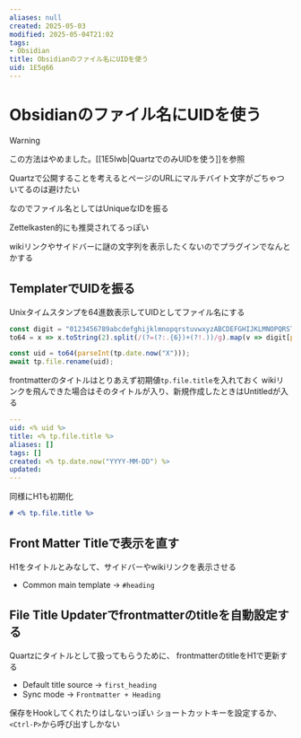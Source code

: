 ```yaml
---
aliases: null
created: 2025-05-03
modified: 2025-05-04T21:02
tags:
- Obsidian
title: Obsidianのファイル名にUIDを使う
uid: 1E5q66
---
```


# Obsidianのファイル名にUIDを使う

>[!Warning] 
>この方法はやめました。[[1E5Iwb|QuartzでのみUIDを使う]]を参照

Quartzで公開することを考えるとページのURLにマルチバイト文字がごちゃついてるのは避けたい

なのでファイル名としてはUniqueなIDを振る

Zettelkasten的にも推奨されてるっぽい

wikiリンクやサイドバーに謎の文字列を表示したくないのでプラグインでなんとかする

## TemplaterでUIDを振る

Unixタイムスタンプを64進数表示してUIDとしてファイル名にする

```js
const digit = "0123456789abcdefghijklmnopqrstuvwxyzABCDEFGHIJKLMNOPQRSTUVWXYZ-_";
to64 = x => x.toString(2).split(/(?=(?:.{6})+(?!.))/g).map(v => digit[parseInt(v, 2)]).join("")

const uid = to64(parseInt(tp.date.now("X")));
await tp.file.rename(uid);
```

frontmatterのタイトルはとりあえず初期値`tp.file.title`を入れておく
wikiリンクを飛んできた場合はそのタイトルが入り、新規作成したときはUntitledが入る

```yaml
---
uid: <% uid %>
title: <% tp.file.title %>
aliases: []
tags: []
created: <% tp.date.now("YYYY-MM-DD") %>
updated: 
---
```

同様にH1も初期化

```md
# <% tp.file.title %>
```

## Front Matter Titleで表示を直す

H1をタイトルとみなして、サイドバーやwikiリンクを表示させる

- Common main template -> `#heading`

## File Title Updaterでfrontmatterのtitleを自動設定する

Quartzにタイトルとして扱ってもらうために、
frontmatterのtitleをH1で更新する

- Default title source -> `first_heading`
- Sync mode            -> `Frontmatter + Heading`

保存をHookしてくれたりはしないっぽい
ショートカットキーを設定するか、`<Ctrl-P>`から呼び出すしかない